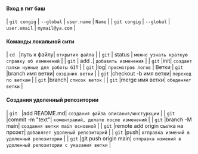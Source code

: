 
#### Вход в гит баш

| `git congig` | `--global` | `user.name` | `Name` |
| `git congig` | `--global` | `user.email` | `mymail@ya.com` |

#### Команды локальной сити

| `cd ` |путь к файлу| `открытия файла` |
| `git` | status | `можно узнать краткую справку об изменений` |
| `git` | add .| `добавить изменения` |
| `git` |init| `создает папки нужные для роботы GIT` |
| `git` |log| `просмотров логов` |
Ветки
| `git` |branch имя ветки| `создания ветки` |
| `git` |checkout -b имя ветки| `переход по веткам` |
| `git` |branch| `список веток` |
| `git` |merge имя ветки| `обеденяет ветки` |

#### Создания удоленный репозитории

| `git ` |add README.md| `создания файла описания/инстуркции` |
| `git` |commit -m "text"| `коментраиий, делате после изменений` |
| `git` |branch -M main| `создания ветки main основной` |
| `git` |remote add origin сылка на проэкт| `добавляет удоленый репозиторий` |
| `git` |push| `отправка измений в удоленный репозитории` |
| `git` |git push origin main| `отправка измений в удоленный репозитории с указания ветки` |

 

